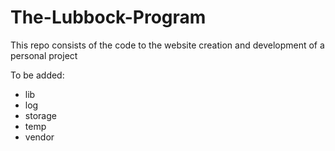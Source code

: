 # The-Lubbock-Program
This repo consists of the code to the website creation and development of a personal project

To be added:
+ lib
+ log
+ storage
+ temp
+ vendor
